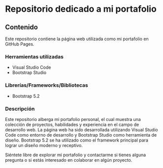 
# Repositorio dedicado a mi portafolio

## Contenido

Este repositorio contiene la página web utilizada como mi portafolio en GitHub Pages.

### Herramientas utilizadas

- Visual Studio Code
- Bootstrap Studio

### Librerías/Frameworks/Bibliotecas

- Bootstrap 5.2

### Descripción

Este repositorio alberga mi portafolio personal, el cual muestra una colección de proyectos, habilidades y experiencia en el campo de desarrollo web. La página web ha sido desarrollada utilizando Visual Studio Code como entorno de desarrollo y Bootstrap Studio como herramienta de diseño. Bootstrap 5.2 se ha utilizado como el framework principal para lograr un diseño moderno y receptivo.

Siéntete libre de explorar mi portafolio y contactarme si tienes alguna pregunta o si estás interesado en colaborar en algún proyecto.
